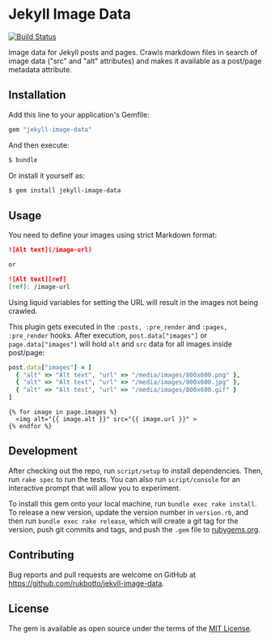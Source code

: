 # Jekyll Image Data

[![Build Status](https://travis-ci.org/rukbotto/jekyll-image-data.svg?branch=master)](https://travis-ci.org/rukbotto/jekyll-image-data)

Image data for Jekyll posts and pages. Crawls markdown files in search of image
data ("src" and "alt" attributes) and makes it available as a post/page
metadata attribute.

## Installation

Add this line to your application's Gemfile:

```ruby
gem "jekyll-image-data"
```

And then execute:

```sh
$ bundle
```

Or install it yourself as:

```sh
$ gem install jekyll-image-data
```

## Usage

You need to define your images using strict Markdown format:

```markdown
![Alt text](/image-url)

or

![Alt text][ref]
[ref]: /image-url
```

Using liquid variables for setting the URL will result in the images not being
crawled.

This plugin gets executed in the `:posts, :pre_render` and `:pages,
:pre_render` hooks. After execution, `post.data["images"]` or
`page.data["images"]` will hold `alt` and `src` data for all images inside
post/page:

```ruby
post.data["images"] = [
  { "alt" => "Alt text", "url" => "/media/images/800x600.png" },
  { "alt" => "Alt text", "url" => "/media/images/800x600.jpg" },
  { "alt" => "Alt text", "url" => "/media/images/800x600.gif" }
]
```

```liquid
{% for image in page.images %}
  <img alt="{{ image.alt }}" src="{{ image.url }}" >
{% endfor %}
```

## Development

After checking out the repo, run `script/setup` to install dependencies. Then,
run `rake spec` to run the tests. You can also run `script/console` for an
interactive prompt that will allow you to experiment.

To install this gem onto your local machine, run `bundle exec rake install`. To
release a new version, update the version number in `version.rb`, and then run
`bundle exec rake release`, which will create a git tag for the version, push
git commits and tags, and push the `.gem` file to
[rubygems.org](https://rubygems.org).

## Contributing

Bug reports and pull requests are welcome on GitHub at
https://github.com/rukbotto/jekyll-image-data.

## License

The gem is available as open source under the terms of the [MIT
License](http://opensource.org/licenses/MIT).
